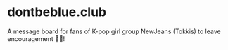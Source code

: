 # dontbeblue.club
A message board for fans of K-pop girl group NewJeans (Tokkis) to leave encouragement 🐰💙!